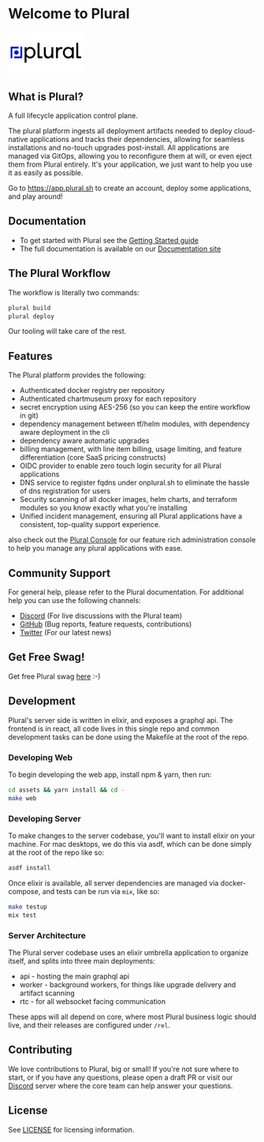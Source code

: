 
# Welcome to Plural
<img src="www/public/plural-lockup-dark.png" width=30%/>

## What is Plural?

A full lifecycle application control plane.

The plural platform ingests all deployment artifacts needed to deploy cloud-native applications and tracks their dependencies, allowing for seamless installations and no-touch upgrades post-install. All applications are managed via GitOps, allowing you to reconfigure them at will, or even eject them from Plural entirely.  It's your application, we just want to help you use it as easily as possible.

Go to https://app.plural.sh to create an account, deploy some applications, and play around!

## Documentation

* To get started with Plural see the [Getting Started guide](https://docs.plural.sh/getting-started)
* The full documentation is available on our [Documentation site](https://docs.plural.sh/)

## The Plural Workflow

The workflow is literally two commands:

```bash
plural build
plural deploy
```

Our tooling will take care of the rest.

## Features

The Plural platform provides the following:

* Authenticated docker registry per repository
* Authenticated chartmuseum proxy for each repository
* secret encryption using AES-256 (so you can keep the entire workflow in git)
* dependency management between tf/helm modules, with dependency aware deployment in the cli
* dependency aware automatic upgrades
* billing management, with line item billing, usage limiting, and feature differentiation (core SaaS pricing constructs)
* OIDC provider to enable zero touch login security for all Plural applications
* DNS service to register fqdns under onplural.sh to eliminate the hassle of dns registration for users
* Security scanning of all docker images, helm charts, and terraform modules so you know exactly what you're installing
* Unified incident management, ensuring all Plural applications have a consistent, top-quality support experience.

also check out the [Plural Console](https://github.com/pluralsh/console) for our feature rich administration console to help you manage any plural applications with ease.

## Community Support

For general help, please refer to the Plural documentation. For additional help you can use the following channels:

* [Discord](https://discord.gg/CKc2kfeXxQ) (For live discussions with the Plural team)
* [GitHub](https://github.com/pluralsh/plural/) (Bug reports, feature requests, contributions)
* [Twitter](https://twitter.com/plural_sh) (For our latest news)

## Get Free Swag!

Get free Plural swag [here](https://pluralsh.typeform.com/to/jMj5GaM4) :-)

## Development

Plural's server side is written in elixir, and exposes a graphql api. The frontend is in react, all code lives in this single repo and common development tasks can be done using the Makefile at the root of the repo.


### Developing Web
To begin developing the web app, install npm & yarn, then run:

```sh
cd assets && yarn install && cd -
make web
```

### Developing Server

To make changes to the server codebase, you'll want to install elixir on your machine.  For mac desktops, we do this via asdf, which can be done simply at the root of the repo like so:

```sh
asdf install
```

Once elixir is available, all server dependencies are managed via docker-compose, and tests can be run via `mix`, like so:

```sh
make testup
mix test
```

### Server Architecture

The Plural server codebase uses an elixir umbrella application to organize itself, and splits into three main deployments: 

* api - hosting the main graphql api
* worker - background workers, for things like upgrade delivery and artifact scanning
* rtc - for all websocket facing communication

These apps will all depend on core, where most Plural business logic should live, and their releases are configured under `/rel`.

## Contributing
We love contributions to Plural, big or small! If you're not sure where to start, or if you have any questions, please open a draft PR or visit our [Discord](https://discord.gg/CKc2kfeXxQ) server where the core team can help answer your questions.

## License
See [LICENSE](LICENSE) for licensing information.
